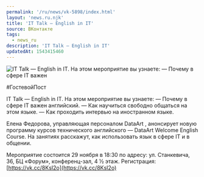 ```yaml
---
permalink: '/ru/news/vk-5898/index.html'
layout: 'news.ru.njk'
title: 'IT Talk — English in IT'
source: ВКонтакте
tags:
  - news_ru
description: 'IT Talk — English in IT'
updatedAt: 1543415460
---
```

![IT Talk — English in IT. На этом мероприятие вы узнаете: — Почему в сфере IT важен](https://sun9-36.userapi.com/impf/c845522/v845522973/1461f8/k0uRxHsDgSA.jpg?size=1280x851&quality=96&proxy=1&sign=a0c0fdc2feeff4d98a4c106ea37b5e90&c_uniq_tag=95UI88zlM92qoU6fU3yPFoDstwBqG1_xqGurJyModss&type=album)

#ГостевойПост

IT Talk — English in IT. На этом мероприятие вы узнаете:
— Почему в сфере IT важен английский.
— Как научиться свободно общаться на этом языке.
— Как проходить интервью на иностранном языке.

Елена Федорова, управляющая персоналом DataArt , анонсирует новую программу курсов технического английского — DataArt Welcome English Course. На занятиях расскажут, как использовать язык в сфере IT и в общении.

Мероприятие состоится 29 ноября в 18:30 по адресу: ул. Станкевича, 36, БЦ «Форум», конференц-зал, 4 ½ этаж. Регистрация: [https://vk.cc/8KsI2o](https://vk.cc/8KsI2o)
